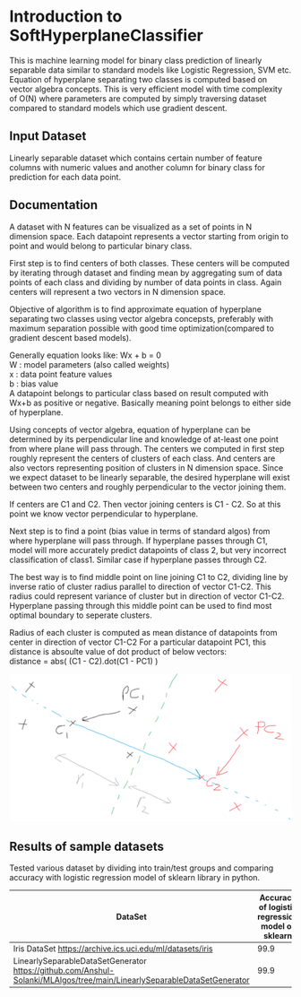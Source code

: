 
# Introduction to SoftHyperplaneClassifier

This is machine learning model for binary class prediction of linearly separable data similar to standard models like Logistic Regression, SVM etc. 
Equation of hyperplane separating two classes is computed based on vector algebra concepts. 
This is very efficient model with time complexity of O(N) where parameters are computed by simply traversing dataset compared to standard models which use gradient descent.  

## Input Dataset

Linearly separable dataset which contains certain number of feature columns with numeric values and another column for binary class for prediction for each data point.

## Documentation

A dataset with N features can be visualized as a set of points in N dimension space.
Each datapoint represents a vector starting from origin to point and would belong to particular binary class.

First step is to find centers of both classes.
These centers will be computed by iterating through dataset and finding mean by aggregating sum of data points of each class and dividing by number of data points in class.
Again centers will represent a two vectors in N dimension space.

Objective of algorithm is to find approximate equation of hyperplane separating two classes using vector algebra concepsts, preferably with maximum separation possible with good time optimization(compared to gradient descent based models).  

Generally equation looks like: Wx + b = 0  
W : model parameters (also called weights)  
x : data point feature values  
b : bias value  
A datapoint belongs to particular class based on result computed with Wx+b as positive or negative.
Basically meaning point belongs to either side of hyperplane.

Using concepts of vector algebra, equation of hyperplane can be determined by its perpendicular line and knowledge of at-least one point from where plane will pass through.
The centers we computed in first step roughly represent the centers of clusters of each class.
And centers are also vectors representing position of clusters in N dimension space.
Since we expect dataset to be linearly separable, the desired hyperplane will exist between two centers and roughly perpendicular to the vector joining them.

If centers are C1 and C2.
Then vector joining centers is C1 - C2.
So at this point we know vector perpendicular to hyperplane.

Next step is to find a point (bias value in terms of standard algos) from where hyperplane will pass through.
If hyperplane passes through C1, model will more accurately predict datapoints of class 2, but very incorrect classification of class1.
Similar case if hyperplane passes through C2.

The best way is to find middle point on line joining C1 to C2, dividing line by inverse ratio of cluster radius parallel to direction of vector C1-C2.
This radius could represent variance of cluster but in direction of vector C1-C2.
Hyperplane passing through this middle point can be used to find most optimal boundary to seperate clusters.

Radius of each cluster is computed as mean distance of datapoints from center in direction of vector C1-C2
For a particular datapoint PC1, this distance is absoulte value of dot product of below vectors:  
distance = abs( (C1 - C2).dot(C1 - PC1) )  

<img src="../Images/SoftHyperplane.png" width=1000 >

## Results of sample datasets
 
Tested various dataset by dividing into train/test groups and comparing accuracy with logistic regression model of sklearn library in python.

DataSet | Accuracy of logistic regression model of sklearn | Accuracy of SoftHyperplaneClassifier
--- | --- | ---
Iris DataSet https://archive.ics.uci.edu/ml/datasets/iris | 99.9 | 99.9
LinearlySeparableDataSetGenerator https://github.com/Anshul-Solanki/MLAlgos/tree/main/LinearlySeparableDataSetGenerator | 99.9 | 97.5
